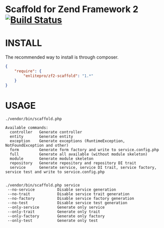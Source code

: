 Scaffold for Zend Framework 2 [![Build Status](https://travis-ci.org/enlitepro/zf2-scaffold.png)](https://travis-ci.org/enlitepro/zf2-scaffold)
=============================


INSTALL
=======

The recommended way to install is through composer.

```json
{
    "require": {
        "enlitepro/zf2-scaffold": "1.*"
    }
}
```

USAGE
=====

```
./vendor/bin/scaffold.php

Available commands:
  controller   Generate controller
  entity       Generate entity
  exception    Generate exceptions (RuntimeException, NotFoundException and other)
  form         Generate form factory and write to service.config.php
  full         Generate all available (without module skeleton)
  module       Generate module skeleton
  repository   Generate repository and repository DI trait
  service      Generate service, service DI trait, service factory, service test and write to service.config.php


./vendor/bin/scaffold.php service
 --no-service          Disable service generation
 --no-trait            Disable service trait generation
 --no-factory          Disable service factory generation
 --no-test             Disable service test generation
 --only-service        Generate only service
 --only-trait          Generate only trait
 --only-factory        Generate only factory
 --only-test           Generate only test

```